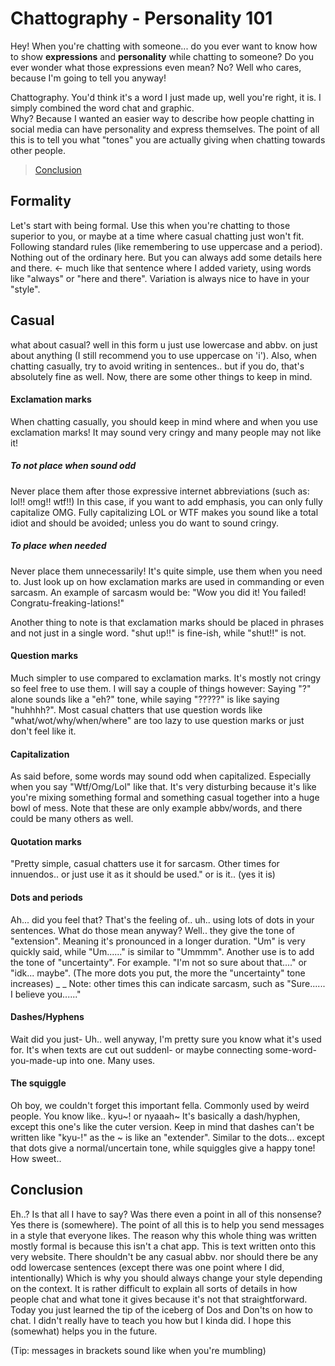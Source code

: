 Chattography - Personality 101
===============================

Hey! When you're chatting with someone... do you ever want to know how to show **expressions** and **personality** while chatting to someone? 
Do you ever wonder what those expressions even mean? No? Well who cares, because I'm going to tell you anyway!

Chattography. You'd think it's a word I just made up, well you're right, it is. I simply combined the word chat and graphic.  
Why? Because I wanted an easier way to describe how people chatting in social media can have personality and express themselves. 
The point of all this is to tell you what "tones" you are actually giving when chatting towards other people. 

> [Conclusion](#conclusion)



## Formality 
Let's start with being formal. Use this when you're chatting to those superior to you, or maybe at a time where casual chatting just won't fit. 
Following standard rules (like remembering to use uppercase and a period). Nothing out of the ordinary here. 
But you can always add some details here and there. <- much like that sentence where I added variety, using words like "always" or "here and there". 
Variation is always nice to have in your "style". 

## Casual 
what about casual? well in this form u just use lowercase and abbv. 
on just about anything (I still recommend you to use uppercase on 'i'). 
Also, when chatting casually, try to avoid writing in sentences.. but if you do, that's absolutely fine as well. 
Now, there are some other things to keep in mind. 

#### Exclamation marks 

When chatting casually, you should keep in mind where and when you use exclamation marks! It may sound very cringy and many people may not like it! 

##### To not place when sound odd 
Never place them after those expressive internet abbreviations (such as: lol!! omg!! wtf!!) 
In this case, if you want to add emphasis, you can only fully capitalize OMG. 
Fully capitalizing LOL or WTF makes you sound like a total idiot and should be avoided; unless you do want to sound cringy. 

##### To place when needed 
Never place them unnecessarily! It's quite simple, use them when you need to. 
Just look up on how exclamation marks are used in commanding or even sarcasm. An example of sarcasm would be: "Wow you did it! You failed! Congratu-freaking-lations!" 

Another thing to note is that exclamation marks should be placed in phrases and not just in a single word. 
"shut up!!" is fine-ish, while "shut!!" is not. 

#### Question marks 
Much simpler to use compared to exclamation marks. It's mostly not cringy so feel free to use them. 
I will say a couple of things however: Saying "?" alone sounds like a "eh?" tone, while saying "?????" is like saying "huhhhh?". 
Most casual chatters that use question words like "what/wot/why/when/where" are too lazy to use question marks or just don't feel like it. 

#### Capitalization 
As said before, some words may sound odd when capitalized. Especially when you say "Wtf/Omg/Lol" like that. 
It's very disturbing because it's like you're mixing something formal and something casual together into a huge bowl of mess. 
Note that these are only example abbv/words, and there could be many others as well. 

#### Quotation marks 
"Pretty simple, casual chatters use it for sarcasm. Other times for innuendos.. or just use it as it should be used." or is it.. (yes it is)

#### Dots and periods 
Ah... did you feel that? That's the feeling of.. uh.. using lots of dots in your sentences. What do those mean anyway? 
Well.. they give the tone of "extension". Meaning it's pronounced in a longer duration. "Um" is very quickly said, while "Um......" is similar to "Ummmm". 
Another use is to add the tone of "uncertainty". For example. "I'm not so sure about that...." or "idk... maybe". (The more dots you put, the more the "uncertainty" tone increases) 
_ _
Note: other times this can indicate sarcasm, such as "Sure...... I believe you......" 

#### Dashes/Hyphens 
Wait did you just- Uh.. well anyway, I'm pretty sure you know what it's used for. It's when texts are cut out suddenl- or maybe connecting some-word-you-made-up into one. Many uses. 

#### The squiggle 
Oh boy, we couldn't forget this important fella. Commonly used by weird people. You know like.. kyu~! or nyaaah~
It's basically a dash/hyphen, except this one's like the cuter version. Keep in mind that dashes can't be written like "kyu-!" as the ~ is like an "extender". 
Similar to the dots... except that dots give a normal/uncertain tone, while squiggles give a happy tone! How sweet.. 

<p id="conclusion"></p>

## Conclusion
Eh..? Is that all I have to say? Was there even a point in all of this nonsense? Yes there is (somewhere). 
The point of all this is to help you send messages in a style that everyone likes. The reason why this whole thing was written mostly formal is because this isn't a chat app. 
This is text written onto this very website. There shouldn't be any casual abbv. nor should there be any odd lowercase sentences (except there was one point where I did, intentionally) 
Which is why you should always change your style depending on the context. 
It is rather difficult to explain all sorts of details in how people chat and what tone it gives because it's not that straightforward. 
Today you just learned the tip of the iceberg of Dos and Don'ts on how to chat. I didn't really have to teach you how but I kinda did. 
I hope this (somewhat) helps you in the future. 

(Tip: messages in brackets sound like when you're mumbling)